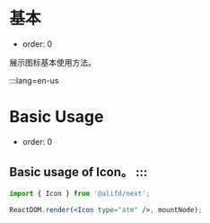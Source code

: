 # 基本

- order: 0

展示图标基本使用方法。

:::lang=en-us
# Basic Usage

- order: 0

Basic usage of Icon。
:::
---

````jsx
import { Icon } from '@alifd/next';

ReactDOM.render(<Icon type="atm" />, mountNode);
````

